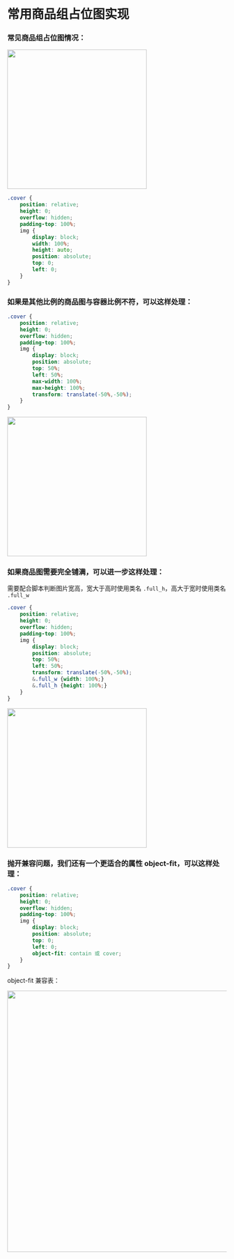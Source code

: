 # 常用商品组占位图实现

### 常见商品组占位图情况：

<img src="http://storage.360buyimg.com/mtd/home/11490599236804.png" width="320">

```css
.cover {
    position: relative;
    height: 0;
    overflow: hidden;
    padding-top: 100%;
    img {
        display: block;
        width: 100%;
        height: auto;
        position: absolute;
        top: 0;
        left: 0;
    }
}
```

### 如果是其他比例的商品图与容器比例不符，可以这样处理：

```css
.cover {
    position: relative;
    height: 0;
    overflow: hidden;
    padding-top: 100%;
    img {
        display: block;
        position: absolute;
        top: 50%;
        left: 50%;
        max-width: 100%;
        max-height: 100%;
        transform: translate(-50%,-50%);
    }
}
```

<img src="http://storage.360buyimg.com/mtd/home/21490599236481.png" width="320">

### 如果商品图需要完全铺满，可以进一步这样处理：

需要配合脚本判断图片宽高，宽大于高时使用类名 `.full_h`，高大于宽时使用类名 `.full_w`

```css
.cover {
    position: relative;
    height: 0;
    overflow: hidden;
    padding-top: 100%;
    img {
        display: block;
        position: absolute;
        top: 50%;
        left: 50%;
        transform: translate(-50%,-50%);
        &.full_w {width: 100%;}
        &.full_h {height: 100%;}
    }
}
```

<img src="http://storage.360buyimg.com/mtd/home/41490599236881.png" width="320">

### 抛开兼容问题，我们还有一个更适合的属性 object-fit，可以这样处理：

```css
.cover {
    position: relative;
    height: 0;
    overflow: hidden;
    padding-top: 100%;
    img {
        display: block;
        position: absolute;
        top: 0;
        left: 0;
        object-fit: contain 或 cover;
    }
}
```

object-fit 兼容表：

<img src="http://storage.360buyimg.com/mtd/home/31490599237117.png" width="600">
